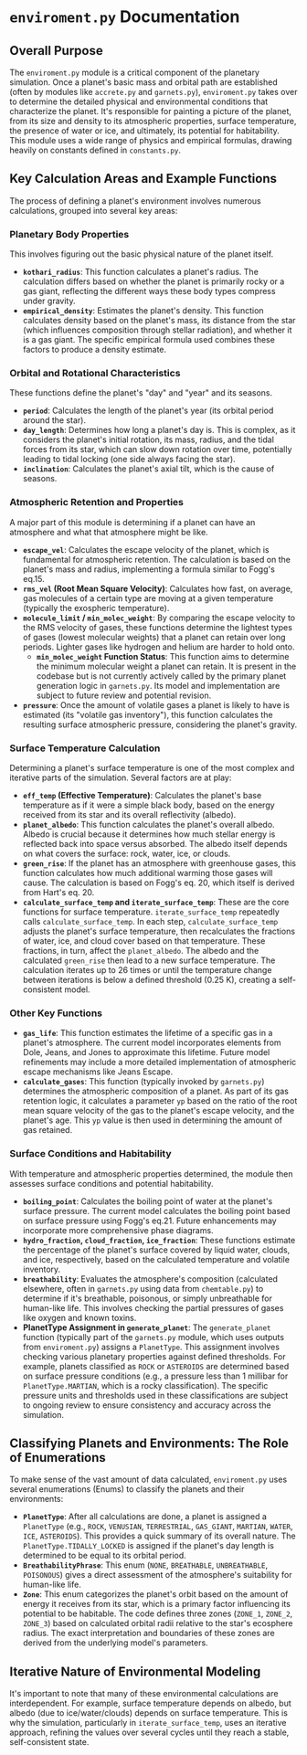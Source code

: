 # `enviroment.py` Documentation

## Overall Purpose

The `enviroment.py` module is a critical component of the planetary simulation. Once a planet's basic mass and orbital path are established (often by modules like `accrete.py` and `garnets.py`), `enviroment.py` takes over to determine the detailed physical and environmental conditions that characterize the planet. It's responsible for painting a picture of the planet, from its size and density to its atmospheric properties, surface temperature, the presence of water or ice, and ultimately, its potential for habitability. This module uses a wide range of physics and empirical formulas, drawing heavily on constants defined in `constants.py`.

## Key Calculation Areas and Example Functions

The process of defining a planet's environment involves numerous calculations, grouped into several key areas:

### Planetary Body Properties
This involves figuring out the basic physical nature of the planet itself.
*   **`kothari_radius`**: This function calculates a planet's radius. The calculation differs based on whether the planet is primarily rocky or a gas giant, reflecting the different ways these body types compress under gravity.
*   **`empirical_density`**: Estimates the planet's density. This function calculates density based on the planet's mass, its distance from the star (which influences composition through stellar radiation), and whether it is a gas giant. The specific empirical formula used combines these factors to produce a density estimate.

### Orbital and Rotational Characteristics
These functions define the planet's "day" and "year" and its seasons.
*   **`period`**: Calculates the length of the planet's year (its orbital period around the star).
*   **`day_length`**: Determines how long a planet's day is. This is complex, as it considers the planet's initial rotation, its mass, radius, and the tidal forces from its star, which can slow down rotation over time, potentially leading to tidal locking (one side always facing the star).
*   **`inclination`**: Calculates the planet's axial tilt, which is the cause of seasons.

### Atmospheric Retention and Properties
A major part of this module is determining if a planet can have an atmosphere and what that atmosphere might be like.
*   **`escape_vel`**: Calculates the escape velocity of the planet, which is fundamental for atmospheric retention. The calculation is based on the planet's mass and radius, implementing a formula similar to Fogg's eq.15.
*   **`rms_vel` (Root Mean Square Velocity)**: Calculates how fast, on average, gas molecules of a certain type are moving at a given temperature (typically the exospheric temperature).
*   **`molecule_limit` / `min_molec_weight`**: By comparing the escape velocity to the RMS velocity of gases, these functions determine the lightest types of gases (lowest molecular weights) that a planet can retain over long periods. Lighter gases like hydrogen and helium are harder to hold onto.
    *   **`min_molec_weight` Function Status**: This function aims to determine the minimum molecular weight a planet can retain. It is present in the codebase but is not currently actively called by the primary planet generation logic in `garnets.py`. Its model and implementation are subject to future review and potential revision.
*   **`pressure`**: Once the amount of volatile gases a planet is likely to have is estimated (its "volatile gas inventory"), this function calculates the resulting surface atmospheric pressure, considering the planet's gravity.

### Surface Temperature Calculation
Determining a planet's surface temperature is one of the most complex and iterative parts of the simulation. Several factors are at play:
*   **`eff_temp` (Effective Temperature)**: Calculates the planet's base temperature as if it were a simple black body, based on the energy received from its star and its overall reflectivity (albedo).
*   **`planet_albedo`**: This function calculates the planet's overall albedo. Albedo is crucial because it determines how much stellar energy is reflected back into space versus absorbed. The albedo itself depends on what covers the surface: rock, water, ice, or clouds.
*   **`green_rise`**: If the planet has an atmosphere with greenhouse gases, this function calculates how much additional warming those gases will cause. The calculation is based on Fogg's eq. 20, which itself is derived from Hart's eq. 20.
*   **`calculate_surface_temp` and `iterate_surface_temp`**: These are the core functions for surface temperature. `iterate_surface_temp` repeatedly calls `calculate_surface_temp`. In each step, `calculate_surface_temp` adjusts the planet's surface temperature, then recalculates the fractions of water, ice, and cloud cover based on that temperature. These fractions, in turn, affect the `planet_albedo`. The albedo and the calculated `green_rise` then lead to a new surface temperature. The calculation iterates up to 26 times or until the temperature change between iterations is below a defined threshold (0.25 K), creating a self-consistent model.

### Other Key Functions
*   **`gas_life`**: This function estimates the lifetime of a specific gas in a planet's atmosphere. The current model incorporates elements from Dole, Jeans, and Jones to approximate this lifetime. Future model refinements may include a more detailed implementation of atmospheric escape mechanisms like Jeans Escape.
*   **`calculate_gases`**: This function (typically invoked by `garnets.py`) determines the atmospheric composition of a planet. As part of its gas retention logic, it calculates a parameter `yp` based on the ratio of the root mean square velocity of the gas to the planet's escape velocity, and the planet's age. This `yp` value is then used in determining the amount of gas retained.

### Surface Conditions and Habitability
With temperature and atmospheric properties determined, the module then assesses surface conditions and potential habitability.
*   **`boiling_point`**: Calculates the boiling point of water at the planet's surface pressure. The current model calculates the boiling point based on surface pressure using Fogg's eq.21. Future enhancements may incorporate more comprehensive phase diagrams.
*   **`hydro_fraction`, `cloud_fraction`, `ice_fraction`**: These functions estimate the percentage of the planet's surface covered by liquid water, clouds, and ice, respectively, based on the calculated temperature and volatile inventory.
*   **`breathability`**: Evaluates the atmosphere's composition (calculated elsewhere, often in `garnets.py` using data from `chemtable.py`) to determine if it's breathable, poisonous, or simply unbreathable for human-like life. This involves checking the partial pressures of gases like oxygen and known toxins.
*   **PlanetType Assignment in `generate_planet`**: The `generate_planet` function (typically part of the `garnets.py` module, which uses outputs from `enviroment.py`) assigns a `PlanetType`. This assignment involves checking various planetary properties against defined thresholds. For example, planets classified as `ROCK` or `ASTEROIDS` are determined based on surface pressure conditions (e.g., a pressure less than 1 millibar for `PlanetType.MARTIAN`, which is a rocky classification). The specific pressure units and thresholds used in these classifications are subject to ongoing review to ensure consistency and accuracy across the simulation.

## Classifying Planets and Environments: The Role of Enumerations

To make sense of the vast amount of data calculated, `enviroment.py` uses several enumerations (Enums) to classify the planets and their environments:

*   **`PlanetType`**: After all calculations are done, a planet is assigned a `PlanetType` (e.g., `ROCK`, `VENUSIAN`, `TERRESTRIAL`, `GAS_GIANT`, `MARTIAN`, `WATER`, `ICE`, `ASTEROIDS`). This provides a quick summary of its overall nature. The `PlanetType.TIDALLY_LOCKED` is assigned if the planet's day length is determined to be equal to its orbital period.
*   **`BreathabilityPhrase`**: This enum (`NONE`, `BREATHABLE`, `UNBREATHABLE`, `POISONOUS`) gives a direct assessment of the atmosphere's suitability for human-like life.
*   **`Zone`**: This enum categorizes the planet's orbit based on the amount of energy it receives from its star, which is a primary factor influencing its potential to be habitable. The code defines three zones (`ZONE_1`, `ZONE_2`, `ZONE_3`) based on calculated orbital radii relative to the star's ecosphere radius. The exact interpretation and boundaries of these zones are derived from the underlying model's parameters.

## Iterative Nature of Environmental Modeling

It's important to note that many of these environmental calculations are interdependent. For example, surface temperature depends on albedo, but albedo (due to ice/water/clouds) depends on surface temperature. This is why the simulation, particularly in `iterate_surface_temp`, uses an iterative approach, refining the values over several cycles until they reach a stable, self-consistent state.

